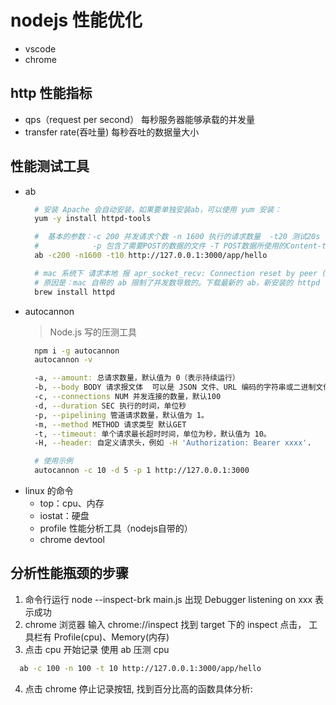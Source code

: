 # nodejs 性能优化
* vscode
* chrome

## http 性能指标
* qps（request per second） 每秒服务器能够承载的并发量
* transfer rate(吞吐量) 每秒吞吐的数据量大小

## 性能测试工具
* ab
  ```bash
    # 安装 Apache 会自动安装，如果要单独安装ab，可以使用 yum 安装：
    yum -y install httpd-tools

    #  基本的参数：-c 200 并发请求个数 -n 1600 执行的请求数量  -t20 测试20s 
    #            -p 包含了需要POST的数据的文件 -T POST数据所使用的Content-type头信息
    ab -c200 -n1600 -t10 http://127.0.0.1:3000/app/hello

    # mac 系统下 请求本地 报 apr_socket_recv: Connection reset by peer (54) 
    # 原因是：mac 自带的 ab 限制了并发数导致的。下载最新的 ab，新安装的 httpd 下的 ab
    brew install httpd
  ```
* autocannon 
  > Node.js 写的压测工具
  ```bash
    npm i -g autocannon
    autocannon -v

    -a, --amount: 总请求数量，默认值为 0（表示持续运行）
    -b, --body BODY 请求报文体  可以是 JSON 文件、URL 编码的字符串或二进制文件路径。
    -c, --connections NUM 并发连接的数量，默认100
    -d, --duration SEC 执行的时间，单位秒
    -p, --pipelining 管道请求数量，默认值为 1。
    -m, --method METHOD 请求类型 默认GET
    -t, --timeout: 单个请求最长超时时间，单位为秒，默认值为 10。
    -H, --header: 自定义请求头，例如 -H 'Authorization: Bearer xxxx'.

    # 使用示例
    autocannon -c 10 -d 5 -p 1 http://127.0.0.1:3000

  ```
* linux 的命令
  - top：cpu、内存
  - iostat：硬盘
  - profile 性能分析工具（nodejs自带的）
  - chrome devtool

## 分析性能瓶颈的步骤
1. 命令行运行 node --inspect-brk main.js 出现 Debugger listening on xxx 表示成功
2. chrome 浏览器 输入 chrome://inspect  找到 target 下的 inspect 点击， 工具栏有 Profile(cpu)、Memory(内存) 
3. 点击 cpu 开始记录 使用 ab 压测 cpu
 ```bash
   ab -c 100 -n 100 -t 10 http://127.0.0.1:3000/app/hello
 ```
4. 点击 chrome 停止记录按钮, 找到百分比高的函数具体分析:

